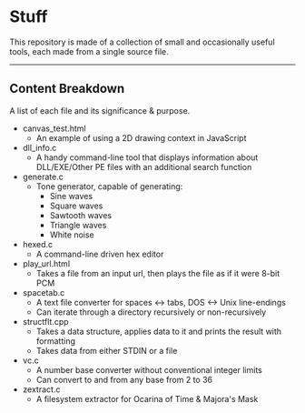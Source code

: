 # Stuff
This repository is made of a collection of small and occasionally useful tools, each made from a single source file.

----

## Content Breakdown

A list of each file and its significance & purpose.

* canvas_test.html
	- An example of using a 2D drawing context in JavaScript
* dll_info.c
	- A handy command-line tool that displays information about DLL/EXE/Other PE files with an additional search function
* generate.c
	- Tone generator, capable of generating:
		- Sine waves
		- Square waves
		- Sawtooth waves
		- Triangle waves
		- White noise
* hexed.c
	- A command-line driven hex editor
* play_url.html
	- Takes a file from an input url, then plays the file as if it were 8-bit PCM
* spacetab.c
	- A text file converter for spaces <-> tabs, DOS <-> Unix line-endings
	- Can iterate through a directory recursively or non-recursively
* structflt.cpp
	- Takes a data structure, applies data to it and prints the result with formatting
	- Takes data from either STDIN or a file
* vc.c
	- A number base converter without conventional integer limits
	- Can convert to and from any base from 2 to 36
* zextract.c
	- A filesystem extractor for Ocarina of Time & Majora's Mask
